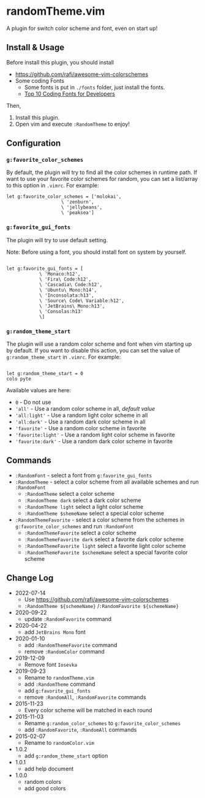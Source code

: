 # randomTheme.vim

A plugin for switch color scheme and font, even on start up!

## Install & Usage

Before install this plugin, you should install

- https://github.com/rafi/awesome-vim-colorschemes
- Some coding Fonts
  - Some fonts is put in `./fonts` folder, just install the fonts.
  - [Top 10 Coding Fonts for Developers](https://scotch.io/bar-talk/top-10-monospace-fonts-for-developers)

Then,

1. Install this plugin.
1. Open vim and execute `:RandomTheme` to enjoy!

## Configuration

### `g:favorite_color_schemes`

By default, the plugin will try to find all the color schemes in runtime path.
If want to use your favorite color schemes for random, you can set a list/array
to this option in `.vimrc`. For example:

```vim
let g:favorite_color_schemes = ['molokai',
                    \ 'zenburn',
                    \ 'jellybeans',
                    \ 'peaksea']
```

### `g:favorite_gui_fonts`

The plugin will try to use default setting.

Note: Before using a font, you should install font on system by yourself.

```vim

let g:favorite_gui_fonts = [
            \ 'Monaco:h12',
            \ 'Fira\ Code:h12',
            \ 'Cascadia\ Code:h12',
            \ 'Ubuntu\ Mono:h14',
            \ 'Inconsolata:h13',
            \ 'Source\ Code\ Variable:h12',
            \ 'JetBrains\ Mono:h13',
            \ 'Consolas:h13'
            \]

```

### `g:random_theme_start`

The plugin will use a random color scheme and font when vim starting up by default.
If you want to disable this action, you can set the value of
`g:random_theme_start` in `.vimrc`. For example:

```vim

let g:random_theme_start = 0
colo pyte

```

Available values are here:

- `0` - Do not use
- `'all'` - Use a random color scheme in all, _default value_
- `'all:light'` - Use a random light color scheme in all
- `'all:dark'` - Use a random dark color scheme in all
- `'favorite'` - Use a random color scheme in favorite
- `'favorite:light'` - Use a random light color scheme in favorite
- `'favorite:dark'` - Use a random dark color scheme in favorite

## Commands

- `:RandomFont` - select a font from `g:favorite_gui_fonts`
- `:RandomTheme` - select a color scheme from all available schemes and run `:RandomFont`
  - `:RandomTheme` select a color scheme
  - `:RandomTheme dark` select a dark color scheme
  - `:RandomTheme light` select a light color scheme
  - `:RandomTheme $shemeName` select a special color scheme
- `:RandomThemeFavorite` - select a color scheme from the schemes in `g:favorite_color_schemes` and run `:RandomFont`
  - `:RandomThemeFavorite` select a color scheme
  - `:RandomThemeFavorite dark` select a favorite dark color scheme
  - `:RandomThemeFavorite light` select a favorite light color scheme
  - `:RandomThemeFavorite $schemeName` select a special favorite color scheme

## Change Log

- 2022-07-14
  - Use https://github.com/rafi/awesome-vim-colorschemes
  - `:RandomTheme ${schemeName}` /`:RandomFavorite ${schemeName}`
- 2020-09-22
  - update `:RandomFavorite` command
- 2020-04-22
  - add `JetBrains Mono` font
- 2020-01-10
  - add `:RandomThemeFavorite` command
  - remove `:RandomColor` command
- 2019-12-09
  - Remove font `Iosevka`
- 2019-09-23
  - Rename to `randomTheme.vim`
  - add `:RandomTheme` command
  - add `g:favorite_gui_fonts`
  - remove `:RandomAll`, `:RandomFavorite` commands
- 2015-11-23
  - Every color scheme will be matched in each round
- 2015-11-03
  - Rename `g:random_color_schemes` to `g:favorite_color_schemes`
  - add `:RandomFavorite`, `:RandomAll` commands
- 2015-02-07
  - Rename to `randomColor.vim`
- 1.0.2
  - add `g:random_theme_start` option
- 1.0.1
  - add help document
- 1.0.0
  - random colors
  - add good colors
